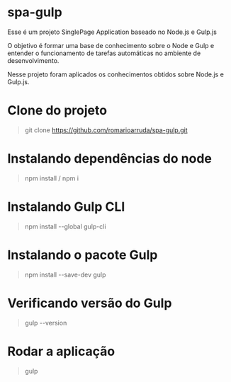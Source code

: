# spa-gulp

Esse é um projeto SinglePage Application baseado no Node.js e Gulp.js

O objetivo é formar uma base de conhecimento sobre o Node e Gulp e entender o funcionamento
de tarefas automáticas no ambiente de desenvolvimento.

Nesse projeto foram aplicados os conhecimentos obtidos sobre Node.js e Gulp.js.

# Clone do projeto
> git clone https://github.com/romarioarruda/spa-gulp.git

# Instalando dependências do node
> npm install / npm i

# Instalando Gulp CLI
> npm install --global gulp-cli

# Instalando o pacote Gulp
> npm install --save-dev gulp

# Verificando versão do Gulp
> gulp --version

# Rodar a aplicação
> gulp
